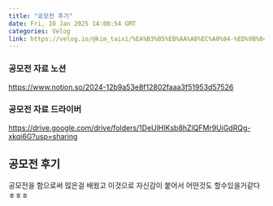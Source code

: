 ```yaml
---
title: "공모전 후기"
date: Fri, 10 Jan 2025 14:08:54 GMT
categories: Velog
link: https://velog.io/@kim_taixi/%EA%B3%B5%EB%AA%A8%EC%A0%84-%ED%9B%84%EA%B8%B0
---
```


<h3 id="공모전-자료-노션">공모전 자료 노션</h3>
<p><a href="https://www.notion.so/2024-12b9a53e8f12802faaa3f51953d57526">https://www.notion.so/2024-12b9a53e8f12802faaa3f51953d57526</a></p>
<h3 id="공모전-자료-드라이버">공모전 자료 드라이버</h3>
<p><a href="https://drive.google.com/drive/folders/1DeUlHIKsb8hZlQFMr9UiGdRQg-xkqi6G?usp=sharing">https://drive.google.com/drive/folders/1DeUlHIKsb8hZlQFMr9UiGdRQg-xkqi6G?usp=sharing</a></p>
<h2 id="공모전-후기">공모전 후기</h2>
<p>공모전을 함으로써 많은걸 배웠고 이것으로 자신감이 붙어서 어떤것도 할수있을거같다 ㅎㅎㅎ</p>
